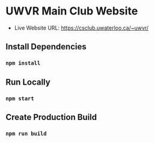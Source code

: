 # UWVR Main Club Website

-   Live Website URL: https://csclub.uwaterloo.ca/~uwvr/

## Install Dependencies

### `npm install`

## Run Locally

### `npm start`

## Create Production Build

### `npm run build`
